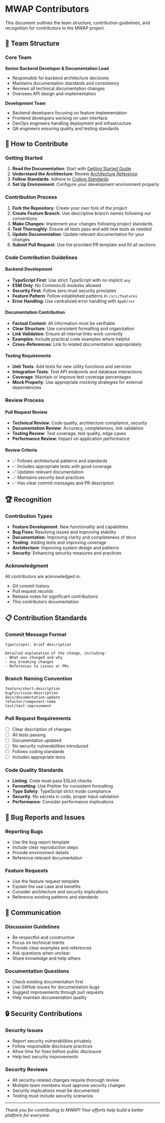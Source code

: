 # MWAP Contributors

This document outlines the team structure, contribution guidelines, and recognition for contributors to the MWAP project.

## 👥 Team Structure

### Core Team

**Senior Backend Developer & Documentation Lead**
- Responsible for backend architecture decisions
- Maintains documentation standards and consistency
- Reviews all technical documentation changes
- Oversees API design and implementation

**Development Team**
- Backend developers focusing on feature implementation
- Frontend developers working on user interface
- DevOps engineers handling deployment and infrastructure
- QA engineers ensuring quality and testing standards

## 🤝 How to Contribute

### Getting Started
1. **Read the Documentation**: Start with [Getting Started Guide](../01-Getting-Started/getting-started.md)
2. **Understand the Architecture**: Review [Architecture Reference](../v3-architecture-reference.md)
3. **Follow Standards**: Adhere to [Coding Standards](../07-Standards/coding-standards.md)
4. **Set Up Environment**: Configure your development environment properly

### Contribution Process
1. **Fork the Repository**: Create your own fork of the project
2. **Create Feature Branch**: Use descriptive branch names following our conventions
3. **Make Changes**: Implement your changes following project standards
4. **Test Thoroughly**: Ensure all tests pass and add new tests as needed
5. **Update Documentation**: Update relevant documentation for your changes
6. **Submit Pull Request**: Use the provided PR template and fill all sections

### Code Contribution Guidelines

#### Backend Development
- **TypeScript First**: Use strict TypeScript with no implicit `any`
- **ESM Only**: No CommonJS modules allowed
- **Security First**: Follow zero-trust security principles
- **Feature Pattern**: Follow established patterns in `/src/features`
- **Error Handling**: Use centralized error handling with `AppError`

#### Documentation Contribution
- **Factual Content**: All information must be verifiable
- **Clear Structure**: Use consistent formatting and organization
- **Link Validation**: Ensure all internal links work correctly
- **Examples**: Include practical code examples where helpful
- **Cross-References**: Link to related documentation appropriately

#### Testing Requirements
- **Unit Tests**: Add tests for new utility functions and services
- **Integration Tests**: Test API endpoints and database interactions
- **Coverage**: Maintain or improve test coverage percentages
- **Mock Properly**: Use appropriate mocking strategies for external dependencies

### Review Process

#### Pull Request Review
- **Technical Review**: Code quality, architecture compliance, security
- **Documentation Review**: Accuracy, completeness, link validation
- **Testing Review**: Test coverage, test quality, edge cases
- **Performance Review**: Impact on application performance

#### Review Criteria
- ✅ Follows architectural patterns and standards
- ✅ Includes appropriate tests with good coverage
- ✅ Updates relevant documentation
- ✅ Maintains security best practices
- ✅ Has clear commit messages and PR description

## 🏆 Recognition

### Contribution Types
- **Feature Development**: New functionality and capabilities
- **Bug Fixes**: Resolving issues and improving stability
- **Documentation**: Improving clarity and completeness of docs
- **Testing**: Adding tests and improving coverage
- **Architecture**: Improving system design and patterns
- **Security**: Enhancing security measures and practices

### Acknowledgment
All contributors are acknowledged in:
- Git commit history
- Pull request records
- Release notes for significant contributions
- This contributors documentation

## 📋 Contribution Standards

### Commit Message Format
```
type(scope): brief description

Detailed explanation of the change, including:
- What was changed and why
- Any breaking changes
- References to issues or PRs
```

### Branch Naming Convention
```
feature/short-description
bugfix/issue-description
docs/documentation-update
refactor/component-name
test/test-improvement
```

### Pull Request Requirements
- [ ] Clear description of changes
- [ ] All tests passing
- [ ] Documentation updated
- [ ] No security vulnerabilities introduced
- [ ] Follows coding standards
- [ ] Includes appropriate tests

### Code Quality Standards
- **Linting**: Code must pass ESLint checks
- **Formatting**: Use Prettier for consistent formatting
- **Type Safety**: TypeScript strict mode compliance
- **Security**: No secrets in code, proper input validation
- **Performance**: Consider performance implications

## 🐛 Bug Reports and Issues

### Reporting Bugs
- Use the bug report template
- Include clear reproduction steps
- Provide environment details
- Reference relevant documentation

### Feature Requests
- Use the feature request template
- Explain the use case and benefits
- Consider architecture and security implications
- Reference existing patterns and standards

## 💬 Communication

### Discussion Guidelines
- Be respectful and constructive
- Focus on technical merits
- Provide clear examples and references
- Ask questions when unclear
- Share knowledge and help others

### Documentation Questions
- Check existing documentation first
- Use GitHub issues for documentation bugs
- Suggest improvements through pull requests
- Help maintain documentation quality

## 🔒 Security Contributions

### Security Issues
- Report security vulnerabilities privately
- Follow responsible disclosure practices
- Allow time for fixes before public disclosure
- Help test security improvements

### Security Reviews
- All security-related changes require thorough review
- Multiple team members must approve security changes
- Security implications must be documented
- Testing must include security scenarios

---

*Thank you for contributing to MWAP! Your efforts help build a better platform for everyone.* 